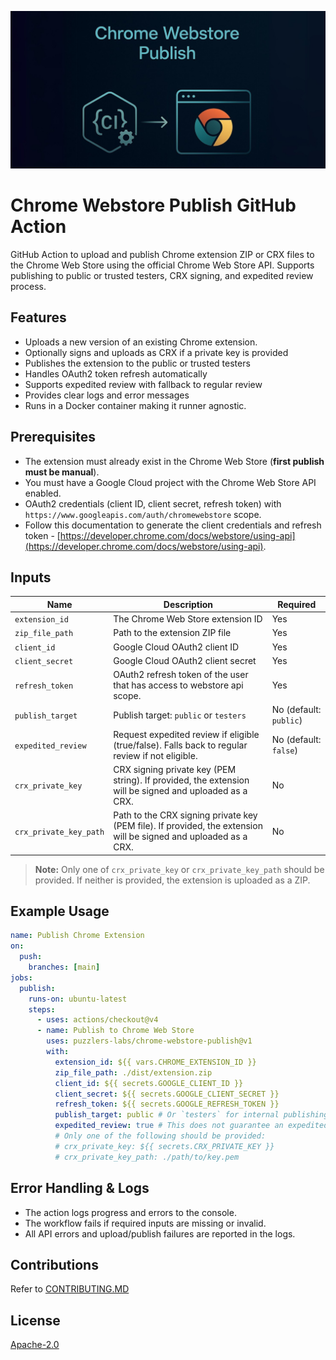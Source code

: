 [![Chrome Webstore Push Banner](.github/images/hero.png)](https://github.com/marketplace/actions/chrome-webstore-publish)

# Chrome Webstore Publish GitHub Action

GitHub Action to upload and publish Chrome extension ZIP or CRX files to the Chrome Web Store using the official Chrome Web Store API. Supports publishing to public or trusted testers, CRX signing, and expedited review process.

## Features

- Uploads a new version of an existing Chrome extension.
- Optionally signs and uploads as CRX if a private key is provided
- Publishes the extension to the public or trusted testers
- Handles OAuth2 token refresh automatically
- Supports expedited review with fallback to regular review
- Provides clear logs and error messages
- Runs in a Docker container making it runner agnostic.

## Prerequisites

- The extension must already exist in the Chrome Web Store (**first publish must be manual**).
- You must have a Google Cloud project with the Chrome Web Store API enabled.
- OAuth2 credentials (client ID, client secret, refresh token) with `https://www.googleapis.com/auth/chromewebstore` scope.
- Follow this documentation to generate the client credentials and refresh token - [https://developer.chrome.com/docs/webstore/using-api](https://developer.chrome.com/docs/webstore/using-api).

## Inputs

| Name                   | Description                                                                                                      | Required               |
| ---------------------- | ---------------------------------------------------------------------------------------------------------------- | ---------------------- |
| `extension_id`         | The Chrome Web Store extension ID                                                                                | Yes                    |
| `zip_file_path`        | Path to the extension ZIP file                                                                                   | Yes                    |
| `client_id`            | Google Cloud OAuth2 client ID                                                                                    | Yes                    |
| `client_secret`        | Google Cloud OAuth2 client secret                                                                                | Yes                    |
| `refresh_token`        | OAuth2 refresh token of the user that has access to webstore api scope.                                          | Yes                    |
| `publish_target`       | Publish target: `public` or `testers`                                                                            | No (default: `public`) |
| `expedited_review`     | Request expedited review if eligible (true/false). Falls back to regular review if not eligible.                 | No (default: `false`)  |
| `crx_private_key`      | CRX signing private key (PEM string). If provided, the extension will be signed and uploaded as a CRX.           | No                     |
| `crx_private_key_path` | Path to the CRX signing private key (PEM file). If provided, the extension will be signed and uploaded as a CRX. | No                     |

> **Note:** Only one of `crx_private_key` or `crx_private_key_path` should be provided. If neither is provided, the extension is uploaded as a ZIP.

## Example Usage

```yaml
name: Publish Chrome Extension
on:
  push:
    branches: [main]
jobs:
  publish:
    runs-on: ubuntu-latest
    steps:
      - uses: actions/checkout@v4
      - name: Publish to Chrome Web Store
        uses: puzzlers-labs/chrome-webstore-publish@v1
        with:
          extension_id: ${{ vars.CHROME_EXTENSION_ID }}
          zip_file_path: ./dist/extension.zip
          client_id: ${{ secrets.GOOGLE_CLIENT_ID }}
          client_secret: ${{ secrets.GOOGLE_CLIENT_SECRET }}
          refresh_token: ${{ secrets.GOOGLE_REFRESH_TOKEN }}
          publish_target: public # Or `testers` for internal publishing target to TrustedTesters.
          expedited_review: true # This does not guarantee an expedited Review process. But it makes an attempt.
          # Only one of the following should be provided:
          # crx_private_key: ${{ secrets.CRX_PRIVATE_KEY }}
          # crx_private_key_path: ./path/to/key.pem
```

## Error Handling & Logs

- The action logs progress and errors to the console.
- The workflow fails if required inputs are missing or invalid.
- All API errors and upload/publish failures are reported in the logs.

## Contributions

Refer to [CONTRIBUTING.MD](CONTRIBUTING.MD)

## License

[Apache-2.0](LICENSE)
